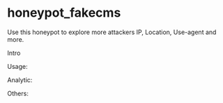 # honeypot_fakecms
Use this honeypot to explore more attackers IP, Location, Use-agent and more.

Intro



Usage:



Analytic:



Others:
